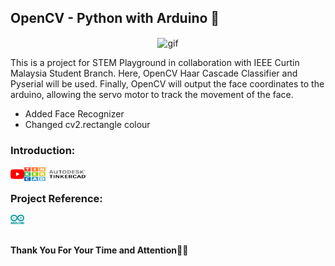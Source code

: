 ## OpenCV - Python with Arduino :movie_camera:
<p align="center">
<img align="center" alt="gif" src="https://media.githubusercontent.com/media/StephenChong96/git-lfs/master/OpenCV_smaller.gif?token=AUUWR6FFVYRVPCWIA2SVTNLA4B4BS" height="300" />

This is a project for STEM Playground in collaboration with IEEE Curtin Malaysia Student Branch. Here, OpenCV Haar Cascade Classifier and Pyserial will be used. Finally, OpenCV will output the face coordinates to the arduino, allowing the servo motor to track the movement of the face.
 - Added Face Recognizer
 - Changed cv2.rectangle colour

### Introduction:

[<img align="left" alt="codeSTACKr | YouTube" width="22px" src="https://raw.githubusercontent.com/StephenChong96/StephenChong96/6eb389ff3c5c888ffc71370f9698d4d102b5a835/Extra/youtube%20colour.svg" />][youtube]
[<img align="left" alt="tinkercad.co" height="22px" src="https://raw.githubusercontent.com/StephenChong96/StephenChong96/7e293bedf9d07cf97bbeb32b6da0c58443411b9f/Extra/tinkercad.svg" width="100" />][tinkercad]

<br />

### Project Reference:

[<img align="left" alt="codeSTACKr.com" width="22px" src="https://raw.githubusercontent.com/StephenChong96/StephenChong96/7e293bedf9d07cf97bbeb32b6da0c58443411b9f/Extra/arduino.svg" />][website]

<br />
<br />

**Thank You For Your Time and Attention👏🏻**

[website]: https://create.arduino.cc/projecthub/shubhamsantosh99/face-tracker-using-opencv-and-arduino-55412e?ref=search&ref_id=recognition&offset=25
[tinkercad]: https://www.tinkercad.com/things/iWWPlSyJZms
[youtube]: https://youtube.com/codeSTACKr
